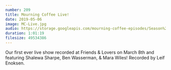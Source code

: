 ```yaml
---
number: 209
title: Mourning Coffee Live!
date: 2019-05-06
image: MC-Live.jpg
audio: https://storage.googleapis.com/mourning-coffee-episodes/Season%202/Live%20Show%20Final.mp3
duration: 1:01:19
filesize: 49534386
---
```


Our first ever live show recorded at Friends & Lovers on March 8th and featuring Shalewa Sharpe, Ben Wasserman, & Mara Wiles! 
Recorded by Leif Enoksen. 
